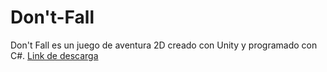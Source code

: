 # Don't-Fall
Don't Fall es un juego de aventura 2D creado con Unity y programado con C#.
<a href="https://drive.google.com/file/d/1ypmFJ1vzuTUPpqPyD26DsyHd73S0encj/view?usp=sharing" target="_blank" rel="noreferrer">Link de descarga</a>
